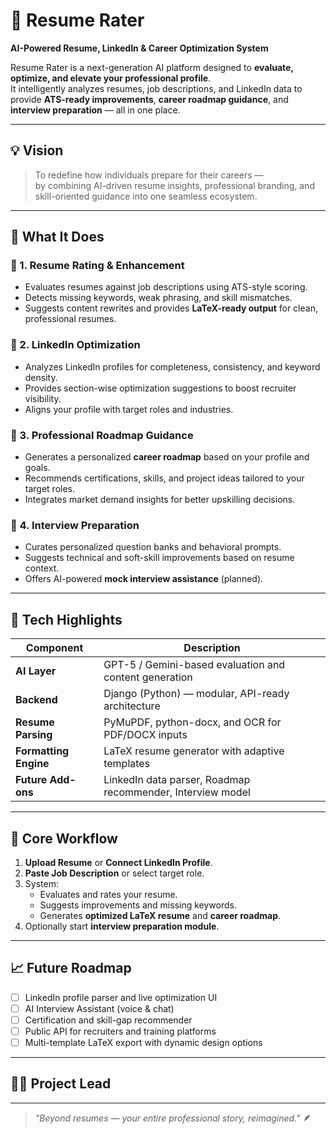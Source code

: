 # 🧠 Resume Rater

**AI-Powered Resume, LinkedIn & Career Optimization System**

Resume Rater is a next-generation AI platform designed to **evaluate, optimize, and elevate your professional profile**.  
It intelligently analyzes resumes, job descriptions, and LinkedIn data to provide **ATS-ready improvements**, **career roadmap guidance**, and **interview preparation** — all in one place.

---

## 💡 Vision

> To redefine how individuals prepare for their careers —  
> by combining AI-driven resume insights, professional branding, and skill-oriented guidance into one seamless ecosystem.

---

## 🚀 What It Does

### 🧾 1. Resume Rating & Enhancement
- Evaluates resumes against job descriptions using ATS-style scoring.  
- Detects missing keywords, weak phrasing, and skill mismatches.  
- Suggests content rewrites and provides **LaTeX-ready output** for clean, professional resumes.

### 🔗 2. LinkedIn Optimization
- Analyzes LinkedIn profiles for completeness, consistency, and keyword density.  
- Provides section-wise optimization suggestions to boost recruiter visibility.  
- Aligns your profile with target roles and industries.

### 🎯 3. Professional Roadmap Guidance
- Generates a personalized **career roadmap** based on your profile and goals.  
- Recommends certifications, skills, and project ideas tailored to your target roles.  
- Integrates market demand insights for better upskilling decisions.

### 💬 4. Interview Preparation
- Curates personalized question banks and behavioral prompts.  
- Suggests technical and soft-skill improvements based on resume context.  
- Offers AI-powered **mock interview assistance** (planned).

---

## 🧱 Tech Highlights

| Component | Description |
|------------|-------------|
| **AI Layer** | GPT-5 / Gemini-based evaluation and content generation |
| **Backend** | Django (Python) — modular, API-ready architecture |
| **Resume Parsing** | PyMuPDF, python-docx, and OCR for PDF/DOCX inputs |
| **Formatting Engine** | LaTeX resume generator with adaptive templates |
| **Future Add-ons** | LinkedIn data parser, Roadmap recommender, Interview model |

---

## 🧪 Core Workflow

1. **Upload Resume** or **Connect LinkedIn Profile**.  
2. **Paste Job Description** or select target role.  
3. System:
   - Evaluates and rates your resume.  
   - Suggests improvements and missing keywords.  
   - Generates **optimized LaTeX resume** and **career roadmap**.  
4. Optionally start **interview preparation module**.

---

## 📈 Future Roadmap

- [ ] LinkedIn profile parser and live optimization UI  
- [ ] AI Interview Assistant (voice & chat)  
- [ ] Certification and skill-gap recommender  
- [ ] Public API for recruiters and training platforms  
- [ ] Multi-template LaTeX export with dynamic design options  

---

## 🧑‍💻 Project Lead

---

> _"Beyond resumes — your entire professional story, reimagined."_ 🪶
